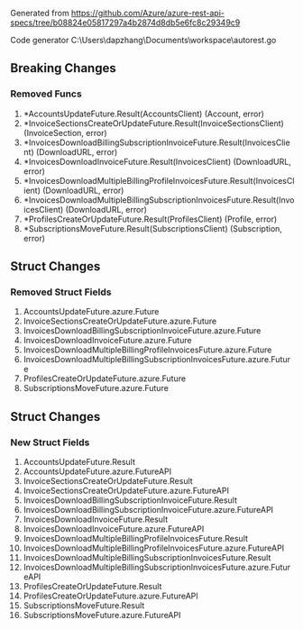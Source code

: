 Generated from https://github.com/Azure/azure-rest-api-specs/tree/b08824e05817297a4b2874d8db5e6fc8c29349c9

Code generator C:\Users\dapzhang\Documents\workspace\autorest.go

## Breaking Changes

### Removed Funcs

1. *AccountsUpdateFuture.Result(AccountsClient) (Account, error)
1. *InvoiceSectionsCreateOrUpdateFuture.Result(InvoiceSectionsClient) (InvoiceSection, error)
1. *InvoicesDownloadBillingSubscriptionInvoiceFuture.Result(InvoicesClient) (DownloadURL, error)
1. *InvoicesDownloadInvoiceFuture.Result(InvoicesClient) (DownloadURL, error)
1. *InvoicesDownloadMultipleBillingProfileInvoicesFuture.Result(InvoicesClient) (DownloadURL, error)
1. *InvoicesDownloadMultipleBillingSubscriptionInvoicesFuture.Result(InvoicesClient) (DownloadURL, error)
1. *ProfilesCreateOrUpdateFuture.Result(ProfilesClient) (Profile, error)
1. *SubscriptionsMoveFuture.Result(SubscriptionsClient) (Subscription, error)

## Struct Changes

### Removed Struct Fields

1. AccountsUpdateFuture.azure.Future
1. InvoiceSectionsCreateOrUpdateFuture.azure.Future
1. InvoicesDownloadBillingSubscriptionInvoiceFuture.azure.Future
1. InvoicesDownloadInvoiceFuture.azure.Future
1. InvoicesDownloadMultipleBillingProfileInvoicesFuture.azure.Future
1. InvoicesDownloadMultipleBillingSubscriptionInvoicesFuture.azure.Future
1. ProfilesCreateOrUpdateFuture.azure.Future
1. SubscriptionsMoveFuture.azure.Future

## Struct Changes

### New Struct Fields

1. AccountsUpdateFuture.Result
1. AccountsUpdateFuture.azure.FutureAPI
1. InvoiceSectionsCreateOrUpdateFuture.Result
1. InvoiceSectionsCreateOrUpdateFuture.azure.FutureAPI
1. InvoicesDownloadBillingSubscriptionInvoiceFuture.Result
1. InvoicesDownloadBillingSubscriptionInvoiceFuture.azure.FutureAPI
1. InvoicesDownloadInvoiceFuture.Result
1. InvoicesDownloadInvoiceFuture.azure.FutureAPI
1. InvoicesDownloadMultipleBillingProfileInvoicesFuture.Result
1. InvoicesDownloadMultipleBillingProfileInvoicesFuture.azure.FutureAPI
1. InvoicesDownloadMultipleBillingSubscriptionInvoicesFuture.Result
1. InvoicesDownloadMultipleBillingSubscriptionInvoicesFuture.azure.FutureAPI
1. ProfilesCreateOrUpdateFuture.Result
1. ProfilesCreateOrUpdateFuture.azure.FutureAPI
1. SubscriptionsMoveFuture.Result
1. SubscriptionsMoveFuture.azure.FutureAPI
